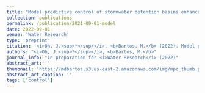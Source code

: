 ```yaml
---
title: "Model predictive control of stormwater detention basins enhances treatment of nonpoint-source pollutants"
collection: publications
permalink: /publication/2021-09-01-model
date: 2022-09-01
venue: 'Water Research'
type: 'preprint'
citation: '<i>Oh, J.<sup>*</sup></i>, <b>Bartos, M.</b> (2022). Model predictive control of stormwater detention basins enhances treatment of nonpoint-source pollutants (in preparation for <i>Water Research</i>).'
authors: "<i>Oh, J.<sup>*</sup></i>, <b>Bartos, M.</b>"
journal_info: "In preparation for <i>Water Research</i> (2022)"
abstract_art: ''
thumbnail: 'https://mdbartos.s3.us-east-2.amazonaws.com/img/mpc_thumb.png'
abstract_art_caption: ''
tags: ['control']
---
```

